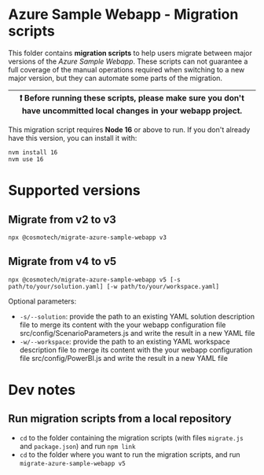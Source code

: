# Azure Sample Webapp - Migration scripts

This folder contains **migration scripts** to help users migrate between major versions of the _Azure Sample Webapp_.
These scripts can not guarantee a full coverage of the manual operations required when switching to a new major version,
but they can automate some parts of the migration.

| :exclamation: Before running these scripts, please make sure you don't have uncommitted local changes in your webapp project. |
| ----------------------------------------------------------------------------------------------------------------------------- |

This migration script requires **Node 16** or above to run. If you don't already have this version, you can install it
with:

```
nvm install 16
nvm use 16
```

# Supported versions

## Migrate from v2 to v3

`npx @cosmotech/migrate-azure-sample-webapp v3`

## Migrate from v4 to v5

`npx @cosmotech/migrate-azure-sample-webapp v5 [-s path/to/your/solution.yaml] [-w path/to/your/workspace.yaml]`

Optional parameters:
- `-s/--solution`: provide the path to an existing YAML solution description file to merge its content with the
  your webapp configuration file src/config/ScenarioParameters.js and write the result in a new YAML file
- `-w/--workspace`: provide the path to an existing YAML workspace description file to merge its content with the
  your webapp configuration file src/config/PowerBI.js and write the result in a new YAML file

# Dev notes

## Run migration scripts from a local repository

- `cd` to the folder containing the migration scripts (with files `migrate.js` and `package.json`) and run `npm link`
- `cd` to the folder where you want to run the migration scripts, and run `migrate-azure-sample-webapp v5`
